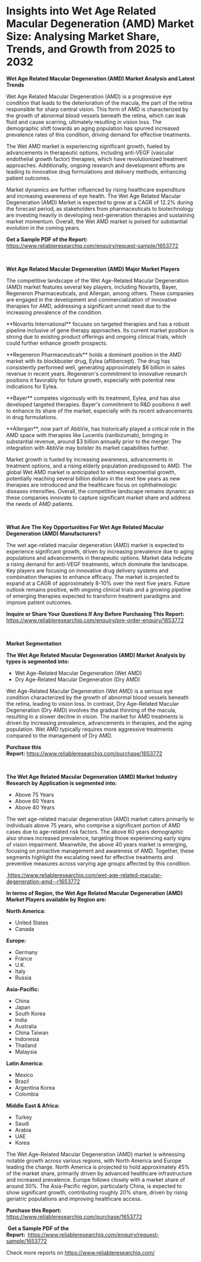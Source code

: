 <p><h1>Insights into Wet Age Related Macular Degeneration (AMD) Market Size: Analysing Market Share, Trends, and Growth from 2025 to 2032</h1></p><p><strong>Wet Age Related Macular Degeneration (AMD) Market Analysis and Latest Trends</strong></p>
<p><p>Wet Age Related Macular Degeneration (AMD) is a progressive eye condition that leads to the deterioration of the macula, the part of the retina responsible for sharp central vision. This form of AMD is characterized by the growth of abnormal blood vessels beneath the retina, which can leak fluid and cause scarring, ultimately resulting in vision loss. The demographic shift towards an aging population has spurred increased prevalence rates of this condition, driving demand for effective treatments.</p><p>The Wet AMD market is experiencing significant growth, fueled by advancements in therapeutic options, including anti-VEGF (vascular endothelial growth factor) therapies, which have revolutionized treatment approaches. Additionally, ongoing research and development efforts are leading to innovative drug formulations and delivery methods, enhancing patient outcomes. </p><p>Market dynamics are further influenced by rising healthcare expenditure and increasing awareness of eye health. The Wet Age Related Macular Degeneration (AMD) Market is expected to grow at a CAGR of 12.2% during the forecast period, as stakeholders from pharmaceuticals to biotechnology are investing heavily in developing next-generation therapies and sustaining market momentum. Overall, the Wet AMD market is poised for substantial evolution in the coming years.</p></p>
<p><strong>Get a Sample PDF of the Report:&nbsp;</strong> <a href="https://www.reliableresearchiq.com/enquiry/request-sample/1653772?utm_campaign=2789&utm_medium=2&utm_source=Github&utm_content=ia&utm_term=03032025&utm_id=wet-age-related-macular-degeneration-amd">https://www.reliableresearchiq.com/enquiry/request-sample/1653772</a></p>
<p>&nbsp;</p>
<p><strong>Wet Age Related Macular Degeneration (AMD) Major Market Players</strong></p>
<p><p>The competitive landscape of the Wet Age-Related Macular Degeneration (AMD) market features several key players, including Novartis, Bayer, Regeneron Pharmaceuticals, and Allergan, among others. These companies are engaged in the development and commercialization of innovative therapies for AMD, addressing a significant unmet need due to the increasing prevalence of the condition.</p><p>**Novartis International** focuses on targeted therapies and has a robust pipeline inclusive of gene therapy approaches. Its current market position is strong due to existing product offerings and ongoing clinical trials, which could further enhance growth prospects.</p><p>**Regeneron Pharmaceuticals** holds a dominant position in the AMD market with its blockbuster drug, Eylea (aflibercept). The drug has consistently performed well, generating approximately $6 billion in sales revenue in recent years. Regeneron's commitment to innovative research positions it favorably for future growth, especially with potential new indications for Eylea. </p><p>**Bayer** competes vigorously with its treatment, Eylea, and has also developed targeted therapies. Bayer's commitment to R&D positions it well to enhance its share of the market, especially with its recent advancements in drug formulations. </p><p>**Allergan**, now part of AbbVie, has historically played a critical role in the AMD space with therapies like Lucentis (ranibizumab), bringing in substantial revenue, around $3 billion annually prior to the merger. The integration with AbbVie may bolster its market capabilities further.</p><p>Market growth is fueled by increasing awareness, advancements in treatment options, and a rising elderly population predisposed to AMD. The global Wet AMD market is anticipated to witness exponential growth, potentially reaching several billion dollars in the next few years as new therapies are introduced and the healthcare focus on ophthalmologic diseases intensifies. Overall, the competitive landscape remains dynamic as these companies innovate to capture significant market share and address the needs of AMD patients.</p></p>
<p>&nbsp;</p>
<p><strong>What Are The Key Opportunities For Wet Age Related Macular Degeneration (AMD) Manufacturers?</strong></p>
<p><p>The wet age-related macular degeneration (AMD) market is expected to experience significant growth, driven by increasing prevalence due to aging populations and advancements in therapeutic options. Market data indicate a rising demand for anti-VEGF treatments, which dominate the landscape. Key players are focusing on innovative drug delivery systems and combination therapies to enhance efficacy. The market is projected to expand at a CAGR of approximately 8-10% over the next five years. Future outlook remains positive, with ongoing clinical trials and a growing pipeline of emerging therapies expected to transform treatment paradigms and improve patient outcomes.</p></p>
<p><strong>Inquire or Share Your Questions If Any Before Purchasing This Report:</strong> <a href="https://www.reliableresearchiq.com/enquiry/pre-order-enquiry/1653772?utm_campaign=2789&utm_medium=2&utm_source=Github&utm_content=ia&utm_term=03032025&utm_id=wet-age-related-macular-degeneration-amd">https://www.reliableresearchiq.com/enquiry/pre-order-enquiry/1653772</a></p>
<p>&nbsp;</p>
<p><strong>Market Segmentation</strong></p>
<p><strong>The Wet Age Related Macular Degeneration (AMD) Market Analysis by types is segmented into:</strong></p>
<p><ul><li>Wet Age-Related Macular Degeneration (Wet AMD)</li><li>Dry Age-Related Macular Degeneration (Dry AMD)</li></ul></p>
<p><p>Wet Age-Related Macular Degeneration (Wet AMD) is a serious eye condition characterized by the growth of abnormal blood vessels beneath the retina, leading to vision loss. In contrast, Dry Age-Related Macular Degeneration (Dry AMD) involves the gradual thinning of the macula, resulting in a slower decline in vision. The market for AMD treatments is driven by increasing prevalence, advancements in therapies, and the aging population. Wet AMD typically requires more aggressive treatments compared to the management of Dry AMD.</p></p>
<p><strong>Purchase this Report:&nbsp;</strong><a href="https://www.reliableresearchiq.com/purchase/1653772?utm_campaign=2789&utm_medium=2&utm_source=Github&utm_content=ia&utm_term=03032025&utm_id=wet-age-related-macular-degeneration-amd">https://www.reliableresearchiq.com/purchase/1653772</a></p>
<p>&nbsp;</p>
<p><strong>The Wet Age Related Macular Degeneration (AMD) Market Industry Research by Application is segmented into:</strong></p>
<p><ul><li>Above 75 Years</li><li>Above 60 Years</li><li>Above 40 Years</li></ul></p>
<p><p>The wet age-related macular degeneration (AMD) market caters primarily to individuals above 75 years, who comprise a significant portion of AMD cases due to age-related risk factors. The above 60 years demographic also shows increased prevalence, targeting those experiencing early signs of vision impairment. Meanwhile, the above 40 years market is emerging, focusing on proactive management and awareness of AMD. Together, these segments highlight the escalating need for effective treatments and preventive measures across varying age groups affected by this condition.</p></p>
<p><a href="https://www.reliableresearchiq.com/wet-age-related-macular-degeneration-amd--r1653772?utm_campaign=2789&utm_medium=2&utm_source=Github&utm_content=ia&utm_term=03032025&utm_id=wet-age-related-macular-degeneration-amd">&nbsp;https://www.reliableresearchiq.com/wet-age-related-macular-degeneration-amd--r1653772</a></p>
<p><strong>In terms of Region, the Wet Age Related Macular Degeneration (AMD) Market Players available by Region are:</strong></p>
<p>
    <p> <strong> North America: </strong>
        <ul>
            <li>United States</li>
            <li>Canada</li>
        </ul>
        </p> 
    <p> <strong> Europe: </strong>
        <ul>
            <li>Germany</li>
            <li>France</li>
            <li>U.K.</li>
            <li>Italy</li>
            <li>Russia</li>
        </ul>
        </p> 
    <p> <strong> Asia-Pacific: </strong>
        <ul>
            <li>China</li>
            <li>Japan</li>
            <li>South Korea</li>
            <li>India</li>
            <li>Australia</li>
            <li>China Taiwan</li>
            <li>Indonesia</li>
            <li>Thailand</li>
            <li>Malaysia</li>
        </ul>
        </p> 
    <p> <strong> Latin America: </strong>
        <ul>
            <li>Mexico</li>
            <li>Brazil</li>
            <li>Argentina Korea</li>
            <li>Colombia</li>
        </ul>
        </p> 
    <p> <strong> Middle East & Africa: </strong>
        <ul>
            <li>Turkey</li>
            <li>Saudi</li>
            <li>Arabia</li>
            <li>UAE</li>
            <li>Korea</li>
        </ul>
    </p>
    </p>
<p><p>The Wet Age-Related Macular Degeneration (AMD) market is witnessing notable growth across various regions, with North America and Europe leading the charge. North America is projected to hold approximately 45% of the market share, primarily driven by advanced healthcare infrastructure and increased prevalence. Europe follows closely with a market share of around 30%. The Asia-Pacific region, particularly China, is expected to show significant growth, contributing roughly 20% share, driven by rising geriatric populations and improving healthcare access. </p></p>
<p><strong>Purchase this Report: </strong><a href="https://www.reliableresearchiq.com/purchase/1653772?utm_campaign=2789&utm_medium=2&utm_source=Github&utm_content=ia&utm_term=03032025&utm_id=wet-age-related-macular-degeneration-amd">https://www.reliableresearchiq.com/purchase/1653772</a></p>
<p>&nbsp;<strong>Get a Sample PDF of the Report:&nbsp;&nbsp;</strong><a href="https://www.reliableresearchiq.com/enquiry/request-sample/1653772?utm_campaign=2789&utm_medium=2&utm_source=Github&utm_content=ia&utm_term=03032025&utm_id=wet-age-related-macular-degeneration-amd">https://www.reliableresearchiq.com/enquiry/request-sample/1653772</a></p>
<p><strong></strong></p>
<p>Check more reports on <a href="https://www.reliableresearchiq.com/?utm_campaign=2789&utm_medium=2&utm_source=Github&utm_content=ia&utm_term=03032025&utm_id=wet-age-related-macular-degeneration-amd">https://www.reliableresearchiq.com/</a></p>